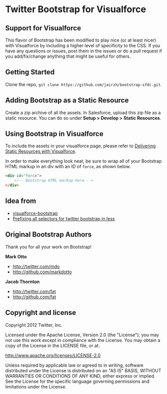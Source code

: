 Twitter Bootstrap for Visualforce
=================

## Support for Visualforce
This flavor of Bootstrap has been modified to play nice (or at least nicer) with Visualforce by including a higher level of specificity to the CSS. If you have any questions or issues, post them in the issues or do a pull request if you add/fix/change anything that might be useful for others.


## Getting Started

Clone the repo, `git clone https://github.com/jairzh/bootstrap-sfdc.git`.


## Adding Bootstrap as a Static Resource
Create a zip archive of all the assets. In Salesforce, upload this zip file as a static resource. You can do so under **Setup > Develop > Static Resources**.



## Using Bootstrap in Visualforce
To include the assets in your visualforce page, please refer to [Delivering Static Resources with Visualforce](http://wiki.developerforce.com/page/Delivering_Static_Resources_with_Visualforce).

In order to make everything look neat, be sure to wrap all of your Bootstrap HTML markup in an div with an ID of `force`, as shown below.

```html
<div id="force">
    <!-- Bootstrap HTML markup here -->
</div>
```

## Idea from

+ [visualforce-bootstrap](https://github.com/colinloretz/visualforce-bootstrap)
+ [Prefixing all selectors for twitter bootstrap in less](http://stackoverflow.com/questions/11149266/prefixing-all-selectors-for-twitter-bootstrap-in-less?rq=1)

## Original Bootstrap Authors
Thank you for all your work on Bootstrap!

**Mark Otto**

+ http://twitter.com/mdo
+ http://github.com/markdotto

**Jacob Thornton**

+ http://twitter.com/fat
+ http://github.com/fat



Copyright and license
---------------------

Copyright 2012 Twitter, Inc.

Licensed under the Apache License, Version 2.0 (the "License");
you may not use this work except in compliance with the License.
You may obtain a copy of the License in the LICENSE file, or at:

   http://www.apache.org/licenses/LICENSE-2.0

Unless required by applicable law or agreed to in writing, software
distributed under the License is distributed on an "AS IS" BASIS,
WITHOUT WARRANTIES OR CONDITIONS OF ANY KIND, either express or implied.
See the License for the specific language governing permissions and
limitations under the License.
